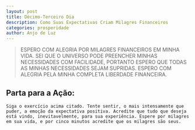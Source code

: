 ```yaml
---
layout: post
title: Décimo-Terceiro Dia
description: Como Suas Expectativas Criam Milagres Financeiros
categories: prosperidade
author: Anjo de Luz
---
```


> ESPERO COM ALEGRIA POR MILAGRES FINANCEIROS EM MINHA VIDA. SEI QUE O UNIVERSO PODE PREENCHER MINHAS NECESSIDADES COM FACILIDADE, PORTANTO ESPERO QUE TODAS AS MINHAS NECESSIDADES SEJAM SUPRIDAS. ESPERO COM ALEGRIA PELA MINHA COMPLETA LIBERDADE FINANCEIRA.

## Parta para a Ação:
 	Siga o exercício acima citado. Tente sentir, o mais intensamente que puder, a emoção da expectativa positiva. Acredite que tudo que deseja está vindo, inevitavelmente, para sua experiência. Espere por milagres em sua vida, e por cinco minutos acredite que os milagres são seus.
